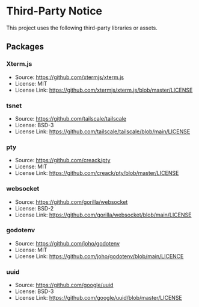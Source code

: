 # Third-Party Notice

This project uses the following third-party libraries or assets.

## Packages

### Xterm.js

- Source: <https://github.com/xtermjs/xterm.js>
- License: MIT
- License Link: <https://github.com/xtermjs/xterm.js/blob/master/LICENSE>

### tsnet

- Source: <https://github.com/tailscale/tailscale>
- License: BSD-3
- License Link: <https://github.com/tailscale/tailscale/blob/main/LICENSE>

### pty

- Source: <https://github.com/creack/pty>
- License: MIT
- License Link: <https://github.com/creack/pty/blob/master/LICENSE>

### websocket

- Source: <https://github.com/gorilla/websocket>
- License: BSD-2
- License Link: <https://github.com/gorilla/websocket/blob/main/LICENSE>

### godotenv

- Source: <https://github.com/joho/godotenv>
- License: MIT
- License Link: <https://github.com/joho/godotenv/blob/main/LICENCE>

### uuid

- Source: <https://github.com/google/uuid>
- License: BSD-3
- License Link: <https://github.com/google/uuid/blob/master/LICENSE>
